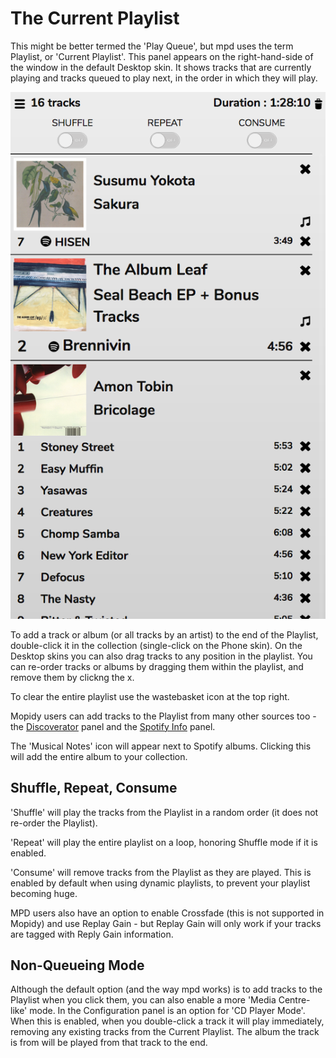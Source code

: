 # The Current Playlist

This might be better termed the 'Play Queue', but mpd uses the term Playlist, or 'Current Playlist'. This panel appears on the right-hand-side of the window in the default Desktop skin. It shows tracks that are currently playing and tracks queued to play next, in the order in which they will play.

![](images/playlist.png)

To add a track or album (or all tracks by an artist) to the end of the Playlist, double-click it in the collection (single-click on the Phone skin). On the Desktop skins you can also drag tracks to any position in the playlist. You can re-order tracks or albums by dragging them within the playlist, and remove them by clickng the x.

To clear the entire playlist use the wastebasket icon at the top right.

Mopidy users can add tracks to the Playlist from many other sources too - the [Discoverator](/RompR/Music-Discovery) panel and the [Spotify Info](/RompR/The-Info-Panel) panel.

The 'Musical Notes' icon will appear next to Spotify albums. Clicking this will add the entire album to your collection.

## Shuffle, Repeat, Consume

'Shuffle' will play the tracks from the Playlist in a random order (it does not re-order the Playlist).

'Repeat' will play the entire playlist on a loop, honoring Shuffle mode if it is enabled.

'Consume' will remove tracks from the Playlist as they are played. This is enabled by default when using dynamic playlists, to prevent your playlist becoming huge.

MPD users also have an option to enable Crossfade (this is not supported in Mopidy) and use Replay Gain - but Replay Gain will only work if your tracks are tagged with Reply Gain information.

## Non-Queueing Mode

Although the default option (and the way mpd works) is to add tracks to the Playlist when you click them, you can also enable a more 'Media Centre-like' mode. In the Configuration panel is an option for 'CD Player Mode'. When this is enabled, when you double-click a track it will play immediately, removing any existing tracks from the Current Playlist. The album the track is from will be played from that track to the end.
